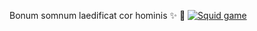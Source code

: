 Bonum somnum laedificat cor hominis  ✨ 🐢
[![Squid game](https://activity-graph.herokuapp.com/graph?username=momoladebrouill&theme=github)](https://github.com/momoladebrouill/momoladebrouill)
